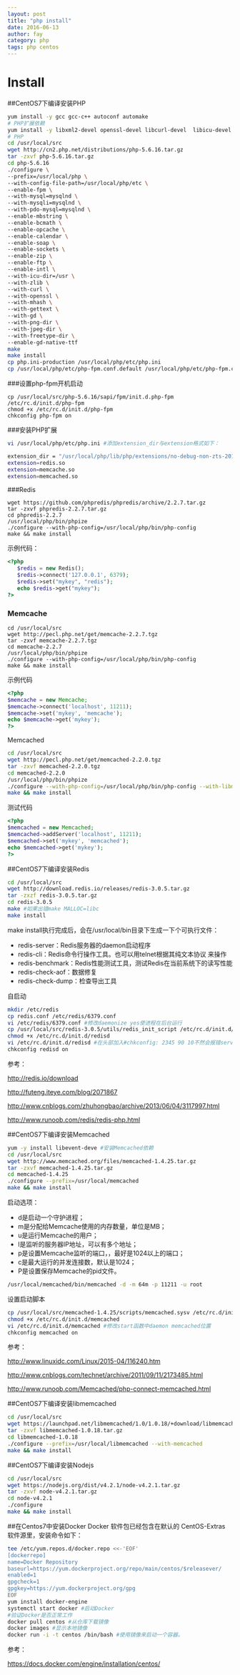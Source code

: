 ```yaml
---
layout: post
title: "php install"
date: 2016-06-13
author: fay
category: php
tags: php centos
---
```



# Install

##CentOS7下编译安装PHP

```bash
yum install -y gcc gcc-c++ autoconf automake
# PHP扩展依赖
yum install -y libxml2-devel openssl-devel libcurl-devel  libicu-devel gd-devel libjpeg-devel libpng-devel  freetype-devel
# PHP
cd /usr/local/src
wget http://cn2.php.net/distributions/php-5.6.16.tar.gz
tar -zxvf php-5.6.16.tar.gz
cd php-5.6.16
./configure \
--prefix=/usr/local/php \
--with-config-file-path=/usr/local/php/etc \
--enable-fpm \
--with-mysql=mysqlnd \
--with-mysqli=mysqlnd \
--with-pdo-mysql=mysqlnd \
--enable-mbstring \
--enable-bcmath \
--enable-opcache \
--enable-calendar \
--enable-soap \
--enable-sockets \
--enable-zip \
--enable-ftp \
--enable-intl \
--with-icu-dir=/usr \
--with-zlib \
--with-curl \
--with-openssl \
--with-mhash \
--with-gettext \
--with-gd \
--with-png-dir \
--with-jpeg-dir \
--with-freetype-dir \
--enable-gd-native-ttf
make
make install
cp php.ini-production /usr/local/php/etc/php.ini
cp /usr/local/php/etc/php-fpm.conf.default /usr/local/php/etc/php-fpm.conf
```

###设置php-fpm开机启动

```
cp /usr/local/src/php-5.6.16/sapi/fpm/init.d.php-fpm /etc/rc.d/init.d/php-fpm
chmod +x /etc/rc.d/init.d/php-fpm
chkconfig php-fpm on
```

###安装PHP扩展

```bash
vi /usr/local/php/etc/php.ini #添加extension_dir与extension格式如下：

extension_dir = "/usr/local/php/lib/php/extensions/no-debug-non-zts-20131226"
extension=redis.so
extension=memcache.so
extension=memcached.so
```

###Redis

```
wget https://github.com/phpredis/phpredis/archive/2.2.7.tar.gz
tar -zxvf phpredis-2.2.7.tar.gz
cd phpredis-2.2.7
/usr/local/php/bin/phpize
./configure --with-php-config=/usr/local/php/bin/php-config
make && make install
```

示例代码：

```php
<?php
   $redis = new Redis();
   $redis->connect('127.0.0.1', 6379);
   $redis->set("mykey", "redis");
   echo $redis->get("mykey");
?>

```

### Memcache

```
cd /usr/local/src
wget http://pecl.php.net/get/memcache-2.2.7.tgz
tar -zxvf memcache-2.2.7.tgz
cd memcache-2.2.7
/usr/local/php/bin/phpize
./configure --with-php-config=/usr/local/php/bin/php-config
make && make install
```

示例代码

```php
<?php
$memcache = new Memcache;
$memcache->connect('localhost', 11211);
$memcache->set('mykey', 'memcache');
echo $memcache->get('mykey');
?>
```

Memcached

```bash
cd /usr/local/src
wget http://pecl.php.net/get/memcached-2.2.0.tgz
tar -zxvf memcached-2.2.0.tgz
cd memcached-2.2.0
/usr/local/php/bin/phpize
./configure --with-php-config=/usr/local/php/bin/php-config --with-libmemcached-dir=/usr/local/libmemcached --disable-memcached-sasl
make && make install
```

测试代码

```php
<?php
$memcached = new Memcached;
$memcached->addServer('localhost', 11211);
$memcached->set('mykey', 'memcached');
echo $memcached->get('mykey');
?>
```

##CentOS7下编译安装Redis

```bash
cd /usr/local/src
wget http://download.redis.io/releases/redis-3.0.5.tar.gz
tar -zxzf redis-3.0.5.tar.gz
cd redis-3.0.5
make #如果出错make MALLOC=libc
make install
```
make install执行完成后，会在/usr/local/bin目录下生成一下个可执行文件：

* redis-server：Redis服务器的daemon启动程序
* redis-cli：Redis命令行操作工具。也可以用telnet根据其纯文本协议
来操作
* redis-benchmark：Redis性能测试工具，测试Redis在当前系统下的读写性能
* redis-check-aof：数据修复
* redis-check-dump：检查导出工具

自启动

```bash
mkdir /etc/redis
cp redis.conf /etc/redis/6379.conf
vi /etc/redis/6379.conf #修改daemonize yes使进程在后台运行
cp /usr/local/src/redis-3.0.5/utils/redis_init_script /etc/rc.d/init.d/redisd
chmod +x /etc/rc.d/init.d/redisd
vi /etc/rc.d/init.d/redisd #在头部加入#chkconfig: 2345 90 10不然会报错service redis does not support chkconfig
chkconfig redisd on
```

参考：

http://redis.io/download

http://futeng.iteye.com/blog/2071867

http://www.cnblogs.com/zhuhongbao/archive/2013/06/04/3117997.html

http://www.runoob.com/redis/redis-php.html

##CentOS7下编译安装Memcached

```bash
yum -y install libevent-deve #安装Memcached依赖
cd /usr/local/src
wget http://www.memcached.org/files/memcached-1.4.25.tar.gz
tar -zxvf memcached-1.4.25.tar.gz
cd memcached-1.4.25
./configure --prefix=/usr/local/memcached
make && make install
```

启动选项：
* d是启动一个守护进程；
* m是分配给Memcache使用的内存数量，单位是MB；
* u是运行Memcache的用户；
* l是监听的服务器IP地址，可以有多个地址；
* p是设置Memcache监听的端口，，最好是1024以上的端口；
* c是最大运行的并发连接数，默认是1024；
* P是设置保存Memcache的pid文件。

```bash
/usr/local/memcached/bin/memcached -d -m 64m -p 11211 -u root
```

设置启动脚本

```bash
cp /usr/local/src/memcached-1.4.25/scripts/memcached.sysv /etc/rc.d/init.d/memcached
chmod +x /etc/rc.d/init.d/memcached
vi /etc/rc.d/init.d/memcached #修改start函数中daemon memcached位置
chkconfig memcached on
```

参考：

http://www.linuxidc.com/Linux/2015-04/116240.htm

http://www.cnblogs.com/technet/archive/2011/09/11/2173485.html

http://www.runoob.com/Memcached/php-connect-memcached.html

##CentOS7下编译安装libmemcached

```bash
cd /usr/local/src
wget https://launchpad.net/libmemcached/1.0/1.0.18/+download/libmemcached-1.0.18.tar.gz
tar -zxvf libmemcached-1.0.18.tar.gz
cd libmemcached-1.0.18
./configure --prefix=/usr/local/libmemcached --with-memcached
make && make install
```

##CentOS7下编译安装Nodejs

```bash
cd /usr/local/src
wget https://nodejs.org/dist/v4.2.1/node-v4.2.1.tar.gz
tar -zxvf node-v4.2.1.tar.gz
cd node-v4.2.1
./configure
make && make install
```

##在Centos7中安装Docker
Docker 软件包已经包含在默认的 CentOS-Extras 软件源里，安装命令如下：
```bash
tee /etc/yum.repos.d/docker.repo <<-'EOF'
[dockerrepo]
name=Docker Repository
baseurl=https://yum.dockerproject.org/repo/main/centos/$releasever/
enabled=1
gpgcheck=1
gpgkey=https://yum.dockerproject.org/gpg
EOF
yum install docker-engine
systemctl start docker #启动Docker
#验证Docker是否正常工作
docker pull centos #从仓库下载镜像
docker images #显示本地镜像
docker run -i -t centos /bin/bash #使用镜像来启动一个容器。
```

参考：

https://docs.docker.com/engine/installation/centos/
